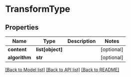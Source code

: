 # TransformType

## Properties
Name | Type | Description | Notes
------------ | ------------- | ------------- | -------------
**content** | **list[object]** |  | [optional] 
**algorithm** | **str** |  | [optional] 

[[Back to Model list]](../README.md#documentation-for-models) [[Back to API list]](../README.md#documentation-for-api-endpoints) [[Back to README]](../README.md)


